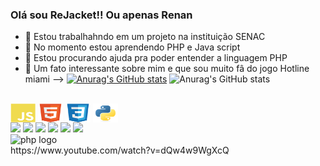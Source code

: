 ### Olá sou ReJacket!! Ou apenas Renan


- 🔭 Estou trabalhahndo em um projeto na instituição SENAC 
- 🎴 No momento estou aprendendo PHP e Java script 
- 🌌 Estou procurando ajuda pra poder entender a linguagem PHP
- 🐔 Um fato interessante sobre mim e que sou muito fâ do jogo Hotline miami
-->
[![Anurag's GitHub stats](https://github-readme-stats.vercel.app/api?username=ReJacket)](https://github.com/anuraghazra/github-readme-stats)
![Anurag's GitHub stats](https://github-readme-stats.vercel.app/api?username=ReJacket&hide=contribs,prs)

<div style="display: inline_block"><br>
  <img align="center" alt="Rafa-Js" height="30" width="40" src="https://raw.githubusercontent.com/devicons/devicon/master/icons/javascript/javascript-plain.svg">
  <img align="center" alt="Rafa-HTML" height="30" width="40" src="https://raw.githubusercontent.com/devicons/devicon/master/icons/html5/html5-original.svg">
  <img align="center" alt="Rafa-CSS" height="30" width="40" src="https://raw.githubusercontent.com/devicons/devicon/master/icons/css3/css3-original.svg">
  <img align="center" alt="Rafa-Python" height="30" width="40" src="https://raw.githubusercontent.com/devicons/devicon/master/icons/python/python-original.svg">
</div>
<div> 
  <a href="https://www.youtube.com/channel/UCn-u0g62PC8ZJUh7Y9eAgxg" target="_blank"><img src="https://img.shields.io/badge/YouTube-FF0000?style=for-the-badge&logo=youtube&logoColor=white" target="_blank"></a>
  <a href="https://www.instagram.com/renan.meh/" target="_blank"><img src="https://img.shields.io/badge/-Instagram-%23E4405F?style=for-the-badge&logo=instagram&logoColor=white" target="_blank"></a>
 	<a href="https://www.twitch.tv/rafaballerinii" target="_blank"><img src="https://img.shields.io/badge/Twitch-9146FF?style=for-the-badge&logo=twitch&logoColor=white" target="_blank"></a>
 <a href="https://discord.gg/wagxzStdcR" target="_blank"><img src="https://img.shields.io/badge/Discord-7289DA?style=for-the-badge&logo=discord&logoColor=white" target="_blank"></a> 
  <a href = "eljordin800@gmail.com"><img src="https://img.shields.io/badge/-Gmail-%23333?style=for-the-badge&logo=gmail&logoColor=white" target="_blank"></a>
  <a href="https://www.linkedin.com/in/rafaella-ballerini-45875016a" target="_blank"><img src="https://img.shields.io/badge/-LinkedIn-%230077B5?style=for-the-badge&logo=linkedin&logoColor=white" target="_blank"></a> 
  
</div>
<div>
<img src="https://cdn.jsdelivr.net/gh/devicons/devicon/icons/php/php-original.svg" height="50" alt="php logo"  />
  
</div>

<div>
https://www.youtube.com/watch?v=dQw4w9WgXcQ
  
</div>
